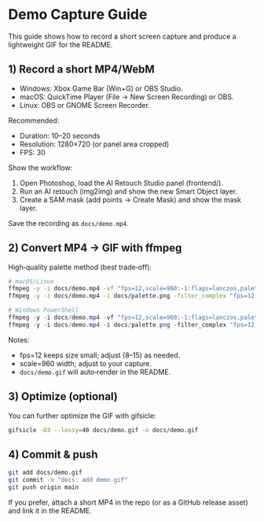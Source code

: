 # Demo Capture Guide

This guide shows how to record a short screen capture and produce a lightweight GIF for the README.

## 1) Record a short MP4/WebM

- Windows: Xbox Game Bar (Win+G) or OBS Studio.
- macOS: QuickTime Player (File → New Screen Recording) or OBS.
- Linux: OBS or GNOME Screen Recorder.

Recommended:
- Duration: 10–20 seconds
- Resolution: 1280×720 (or panel area cropped)
- FPS: 30

Show the workflow:
1. Open Photoshop, load the AI Retouch Studio panel (frontend/).
2. Run an AI retouch (img2img) and show the new Smart Object layer.
3. Create a SAM mask (add points → Create Mask) and show the mask layer.

Save the recording as `docs/demo.mp4`.

## 2) Convert MP4 → GIF with ffmpeg

High‑quality palette method (best trade‑off):

```bash
# macOS/Linux
ffmpeg -y -i docs/demo.mp4 -vf "fps=12,scale=960:-1:flags=lanczos,palettegen" docs/palette.png
ffmpeg -y -i docs/demo.mp4 -i docs/palette.png -filter_complex "fps=12,scale=960:-1:flags=lanczos[x];[x][1:v]paletteuse" docs/demo.gif
```

```powershell
# Windows PowerShell
ffmpeg -y -i docs/demo.mp4 -vf "fps=12,scale=960:-1:flags=lanczos,palettegen" docs/palette.png
ffmpeg -y -i docs/demo.mp4 -i docs/palette.png -filter_complex "fps=12,scale=960:-1:flags=lanczos[x];[x][1:v]paletteuse" docs/demo.gif
```

Notes:
- fps=12 keeps size small; adjust (8–15) as needed.
- scale=960 width; adjust to your capture.
- `docs/demo.gif` will auto‑render in the README.

## 3) Optimize (optional)

You can further optimize the GIF with gifsicle:

```bash
gifsicle -O3 --lossy=40 docs/demo.gif -o docs/demo.gif
```

## 4) Commit & push

```bash
git add docs/demo.gif
git commit -m "docs: add demo.gif"
git push origin main
```

If you prefer, attach a short MP4 in the repo (or as a GitHub release asset) and link it in the README.
